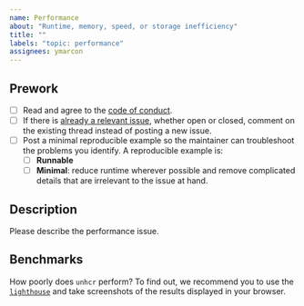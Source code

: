 ```yaml
---
name: Performance
about: "Runtime, memory, speed, or storage inefficiency"
title: ""
labels: "topic: performance"
assignees: ymarcon
---
```


## Prework

- [ ] Read and agree to the [code of conduct](https://https://github.com/EPFL-ENAC/{YOUR-REPO-NAME}/blob/main/CODE_OF_CONDUCT.md).
- [ ] If there is [already a relevant issue](https://github.com/EPFL-ENAC/{YOUR-REPO-NAME}/issues), whether open or closed, comment on the existing thread instead of posting a new issue.
- [ ] Post a minimal reproducible example so the maintainer can troubleshoot the problems you identify. A reproducible example is:
  - [ ] **Runnable**
  - [ ] **Minimal**: reduce runtime wherever possible and remove complicated details that are irrelevant to the issue at hand.

## Description

Please describe the performance issue.

## Benchmarks

How poorly does `unhcr` perform? To find out, we recommend you to use the [`lighthouse`](https://developer.chrome.com/docs/lighthouse/overview/) and take screenshots of the results displayed in your browser.
